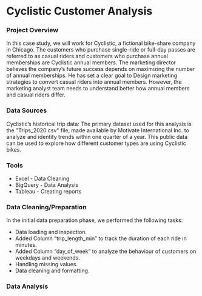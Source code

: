 # Cyclistic Customer Analysis

### Project Overview

In this case study, we will work for Cyclistic, a fictional bike-share company in Chicago. The customers who purchase single-ride or full-day passes are referred to as casual riders and customers who purchase annual memberships are Cyclistic annual members. The marketing director believes the company’s future success depends on maximizing the number of annual memberships. He has set a clear goal to Design marketing strategies to convert casual riders into annual members. However, the marketing analyst team needs to understand better how annual members and casual riders differ.

### Data Sources

Cyclistic’s historical trip data: The primary dataset used for this analysis is the "Trips_2020.csv" file, made available by Motivate International Inc. to analyze and identify trends within one quarter of a year. This public data can be used to explore how different customer types are using Cyclistic bikes.

### Tools

- Excel - Data Cleaning
- BigQuery - Data Analysis
- Tableau - Creating reports

### Data Cleaning/Preparation

In the initial data preparation phase, we performed the following tasks:
- Data loading and inspection.
- Added Column “trip_length_min” to track the duration of each ride in minutes.
- Added Column “day_of_week” to analyze the behaviour of customers on weekdays and weekends. 
- Handling missing values.
- Data cleaning and formatting.

### Data Analysis





